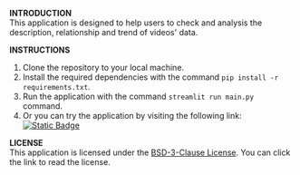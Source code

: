 **INTRODUCTION**  
This application is designed to help users to check and analysis the description, relationship and trend of videos'
data.

**INSTRUCTIONS**

1. Clone the repository to your local machine.
2. Install the required dependencies with the command `pip install -r requirements.txt`.
3. Run the application with the command `streamlit run main.py` command.
4. Or you can try the application by visiting the following
   link: [![Static Badge](https://img.shields.io/badge/Open%20in%20Streamlit-Daochashao-red?style=for-the-badge&logo=streamlit&labelColor=white)](https://xxx.streamlit.app/)

**LICENSE**  
This application is licensed under the [BSD-3-Clause License](LICENSE). You can click the link to read the license.
